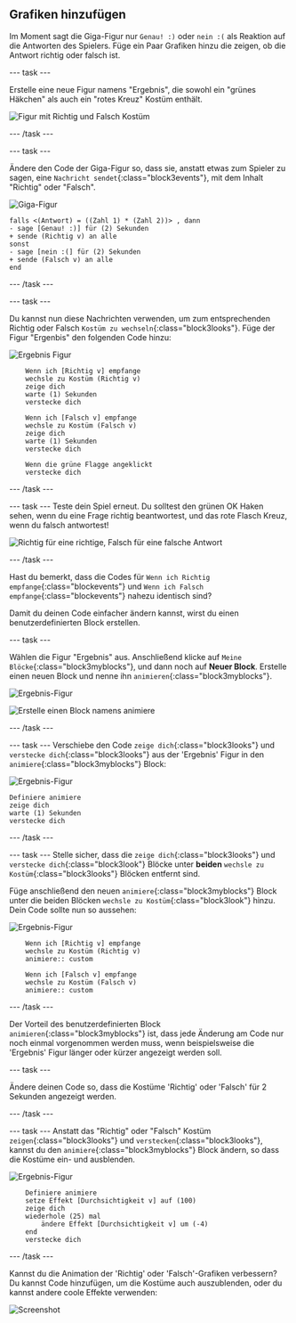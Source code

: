 ## Grafiken hinzufügen

Im Moment sagt die Giga-Figur nur `Genau! :)` oder `nein :(` als Reaktion auf die Antworten des Spielers. Füge ein Paar Grafiken hinzu die zeigen, ob die Antwort richtig oder falsch ist.

--- task ---

Erstelle eine neue Figur namens "Ergebnis", die sowohl ein "grünes Häkchen" als auch ein "rotes Kreuz" Kostüm enthält.

![Figur mit Richtig und Falsch Kostüm](images/brain-result.png)

--- /task ---

--- task ---

Ändere den Code der Giga-Figur so, dass sie, anstatt etwas zum Spieler zu sagen, eine `Nachricht sendet`{:class="block3events"}, mit dem Inhalt "Richtig" oder "Falsch".

![Giga-Figur](images/giga-sprite.png)

```blocks3
falls <(Antwort) = ((Zahl 1) * (Zahl 2))> , dann 
- sage [Genau! :)] für (2) Sekunden
+ sende (Richtig v) an alle
sonst 
- sage [nein :(] für (2) Sekunden
+ sende (Falsch v) an alle
end
```

--- /task ---

--- task ---

Du kannst nun diese Nachrichten verwenden, um zum entsprechenden Richtig oder Falsch `Kostüm zu wechseln`{:class="block3looks"}. Füge der Figur "Ergenbis" den folgenden Code hinzu:

![Ergebnis Figur](images/result-sprite.png)

```blocks3
    Wenn ich [Richtig v] empfange
    wechsle zu Kostüm (Richtig v)
    zeige dich
    warte (1) Sekunden
    verstecke dich

    Wenn ich [Falsch v] empfange
    wechsle zu Kostüm (Falsch v)
    zeige dich
    warte (1) Sekunden
    verstecke dich

    Wenn die grüne Flagge angeklickt
    verstecke dich
```

--- /task ---

--- task --- Teste dein Spiel erneut. Du solltest den grünen OK Haken sehen, wenn du eine Frage richtig beantwortest, und das rote Flasch Kreuz, wenn du falsch antwortest!

![Richtig für eine richtige, Falsch für eine falsche Antwort](images/brain-test-answer.png)

--- /task ---

Hast du bemerkt, dass die Codes für `Wenn ich Richtig empfange`{:class="blockevents"} und `Wenn ich Falsch empfange`{:class="blockevents"} nahezu identisch sind?

Damit du deinen Code einfacher ändern kannst, wirst du einen benutzerdefinierten Block erstellen.

--- task ---

Wählen die Figur "Ergebnis" aus. Anschließend klicke auf `Meine Blöcke`{:class="block3myblocks"}, und dann noch auf **Neuer Block**. Erstelle einen neuen Block und nenne ihn `animieren`{:class="block3myblocks"}.

![Ergebnis-Figur](images/result-sprite.png)

![Erstelle einen Block namens animiere](images/brain-animate-function.png)

--- /task ---

--- task --- Verschiebe den Code `zeige dich`{:class="block3looks"} und `verstecke dich`{:class="block3looks"} aus der 'Ergebnis' Figur in den `animiere`{:class="block3myblocks"} Block:

![Ergebnis-Figur](images/result-sprite.png)

```blocks3
Definiere animiere
zeige dich
warte (1) Sekunden
verstecke dich
```

--- /task ---

--- task --- Stelle sicher, dass die `zeige dich`{:class="block3looks"} und `verstecke dich`{:class="block3look"} Blöcke unter **beiden** `wechsle zu Kostüm`{:class="block3looks"} Blöcken entfernt sind.

Füge anschließend den neuen `animiere`{:class="block3myblocks"} Block unter die beiden Blöcken `wechsle zu Kostüm`{:class="block3look"} hinzu. Dein Code sollte nun so aussehen:

![Ergebnis-Figur](images/result-sprite.png)

```blocks3
    Wenn ich [Richtig v] empfange
    wechsle zu Kostüm (Richtig v)
    animiere:: custom

    Wenn ich [Falsch v] empfange
    wechsle zu Kostüm (Falsch v)
    animiere:: custom
```

--- /task ---

Der Vorteil des benutzerdefinierten Block `animieren`{:class="block3myblocks"} ist, dass jede Änderung am Code nur noch einmal vorgenommen werden muss, wenn beispielsweise die 'Ergebnis' Figur länger oder kürzer angezeigt werden soll.

--- task ---

Ändere deinen Code so, dass die Kostüme 'Richtig' oder 'Falsch' für 2 Sekunden angezeigt werden.

--- /task ---

--- task --- Anstatt das "Richtig" oder "Falsch" Kostüm `zeigen`{:class="block3looks"} und `verstecken`{:class="block3looks"}, kannst du den `animiere`{:class="block3myblocks"} Block ändern, so dass die Kostüme ein- und ausblenden.

![Ergebnis-Figur](images/result-sprite.png)

```blocks3
    Definiere animiere
    setze Effekt [Durchsichtigkeit v] auf (100)
    zeige dich
    wiederhole (25) mal
        ändere Effekt [Durchsichtigkeit v] um (-4)
    end
    verstecke dich
```

--- /task ---

Kannst du die Animation der 'Richtig' oder 'Falsch'-Grafiken verbessern? Du kannst Code hinzufügen, um die Kostüme auch auszublenden, oder du kannst andere coole Effekte verwenden:

![Screenshot](images/brain-effects.png)